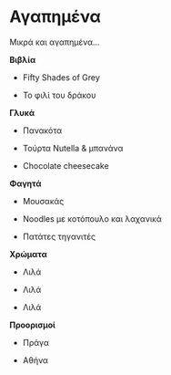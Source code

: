 # Αγαπημένα
Μικρά και αγαπημένα… 

**Βιβλία**

*	Fifty Shades of Grey

*	Το φιλί του δράκου

**Γλυκά**

*	Πανακότα

*	Τούρτα Nutella & μπανάνα

*	Chocolate cheesecake 

**Φαγητά**

*	Μουσακάς

*	Noodles με κοτόπουλο και λαχανικά

*	Πατάτες τηγανιτές

**Χρώματα**
*	Λιλά

*	Λιλά

*	Λιλά

**Προορισμοί**

*	Πράγα

*	Αθήνα
